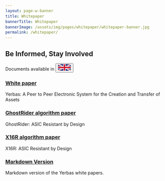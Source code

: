```yaml
---
layout: page-w-banner
title: Whitepaper
bannerTitle: Whitepaper
bannerImage: /assets/img/pages/whitepaper/whitepaper-banner.jpg
permalink: /whitepaper/
---
```


<div class="page-content">
  <div class="wrapper">
    <h2 id="intro" class="text-center">Be Informed, Stay Involved</h2>
    <p class="text-center">Documents available in <button id="English" onClick="changeTextEnglish()"><img src="/assets/img/pages/whitepaper/English.png" /></button></p>
    <div class="flex flex-wrap text-center pt-20 pb-32 m-auto" style="max-width: 700px;">
      <!-- ~~~~~~~~~~~~~~~~~~~~~~~~~~~~~~~~~~~~~~~~~~~~~~~~~~ White Paper ~~~~~~~~~~~~~~~~~~~~~~~~~~~~~~~~~~~~~~~~~~~~~~~~~~ -->
      <div class="w-full sm:w-1/2 mb-8">
        <a id="whitePaper0" href="/assets/documents/YerbasWhitePaper.pdf" target="_blank">
          <div class="mb-6 py-4 px-6 inline-block rounded-full bg-grey hover:bg-grey-dark">
            <i class="zmdi zmdi-file-text text-5xl text-white"></i>
          </div>
        </a>
        <h3><a id="whitePaper1" href="/assets/documents/YerbasWhitePaper.pdf" target="_blank">White paper</a></h3>
        <p id="whitePaper2">Yerbas: A Peer to Peer Electronic System for the Creation and Transfer of Assets</p>
      </div>
      <!-- ~~~~~~~~~~~~~~~~~~~~~~~~~~~~~~~~~~~~~~~~~~~~~~~~~~~~~~ GR ~~~~~~~~~~~~~~~~~~~~~~~~~~~~~~~~~~~~~~~~~~~~~~~~~~~~~ -->
      <div class="w-full sm:w-1/2 mb-8">
        <a id="x16r0" href="/assets/documents/GhostRider_Whitepaper.pdf" target="_blank">
          <div class="mb-6 py-4 px-6 inline-block rounded-full bg-grey hover:bg-grey-dark">
            <i class="zmdi zmdi-file-text text-5xl text-white"></i>
          </div>
        </a>
        <h3><a id="x16r1" href="/assets/documents/GhostRider_Whitepaper.pdf" target="_blank">GhostRider algorithm paper</a></h3>
        <p id="x16r2">GhostRider: ASIC Resistant by Design</p>
      </div>
      <!-- ~~~~~~~~~~~~~~~~~~~~~~~~~~~~~~~~~~~~~~~~~~~~~~~~~~~~~~ X16R ~~~~~~~~~~~~~~~~~~~~~~~~~~~~~~~~~~~~~~~~~~~~~~~~~~~~~ -->
      <div class="w-full sm:w-1/2 mb-8">
        <a id="x16r0" href="/assets/documents/X16R-Whitepaper.pdf" target="_blank">
          <div class="mb-6 py-4 px-6 inline-block rounded-full bg-grey hover:bg-grey-dark">
            <i class="zmdi zmdi-file-text text-5xl text-white"></i>
          </div>
        </a>
        <h3><a id="x16r1" href="/assets/documents/X16R-Whitepaper.pdf" target="_blank">X16R algorithm paper</a></h3>
        <p id="x16r2">X16R: ASIC Resistant by Design</p>
      </div>
      <!-- ~~~~~~~~~~~~~~~~~~~~~~~~~~~~~~~~~~~~~~~~~~~~~~~~~~~ Road Map ~~~~~~~~~~~~~~~~~~~~~~~~~~~~~~~~~~~~~~~~~~~~~~~~~~~ -->
<!--       <div class="w-full sm:w-1/2 mb-8">
        <a id="roadMap0" href="https://github.com/The-Yerbas-Endeavor/The-Yerbas-Endeavor.github.io/tree/master/roadmap" target="_blank">
          <div class="mb-6 py-4 px-6 inline-block rounded-full bg-grey hover:bg-grey-dark">
            <i class="zmdi zmdi-map text-5xl text-white"></i>
          </div>
        </a>
        <h3><a id="roadMap1" href="https://github.com/The-Yerbas-Endeavor/The-Yerbas-Endeavor.github.io/tree/master/roadmap" target="_blank">Development roadmap</a></h3>
        <p id="roadMap2">Development roadmap</p>
      </div>  -->
      <!-- ~~~~~~~~~~~~~~~~~~~~~~~~~~~~~~~~~~~~~~~~~~~~~~~~~~ Road Map MD ~~~~~~~~~~~~~~~~~~~~~~~~~~~~~~~~~~~~~~~~~~~~~~~~~~ -->
      <div id="roadMapMD" class="w-full sm:w-1/2 mb-8">
        <a href="https://github.com/The-Yerbas-Endeavor/The-Yerbas-Endeavor.github.io/tree/master/whitepaper" target="_blank">
          <div class="mb-6 py-4 px-5 inline-block rounded-full bg-grey hover:bg-grey-dark">
            <i class="zmdi zmdi-github text-5xl text-white"></i>
          </div>
        </a>
        <h3><a href="https://github.com/The-Yerbas-Endeavor/The-Yerbas-Endeavor.github.io/tree/master/whitepaper" target="_blank">Markdown Version</a></h3>
        <p id="roadMapMD4">Markdown version of the Yerbas white papers.</p>
      </div>
    </div>
  </div>
</div>

<script>
  function changeTextEnglish()
  {
    document.getElementById('intro').innerHTML = 'Be Informed, Stay Involved';
    document.getElementById('pub').innerHTML = 'Documents published by <a href="https://www.linkedin.com/in/brucefenton/" target="_blank">Bruce Fenton</a>, <a href="https://www.linkedin.com/in/tron-black-90287/" target="_blank">Tron Black</a>, and <a href="https://www.linkedin.com/in/joelweight/" target="_blank">Joel Weight</a>.';
    <!-- White Paper -->
    document.getElementById('whitePaper0').href = "/assets/documents/YerbasWhitePaper.pdf";
    document.getElementById('whitePaper1').innerHTML = 'White paper';
    document.getElementById('whitePaper1').href = "/assets/documents/YerbasWhitePaper.pdf";
    document.getElementById('whitePaper2').innerHTML = 'Yerbas: A Peer to Peer Electronic System for the Creation and Transfer of Assets';
      <!-- X16R -->
    document.getElementById('GhostRider0').href = "/assets/documents/GhostRider_Whitepaper.pdf";
    document.getElementById('GhostRider1').innerHTML = 'GhostRider algorithm paper';
    document.getElementById('GhostRider1').href = "/assets/documents/X16R-Whitepaper.pdf";
    document.getElementById('GhostRider2').innerHTML = 'GhostRider: ASIC Resistant by Design';
   <!-- X16R -->
    document.getElementById('x16r0').href = "/assets/documents/X16R-Whitepaper.pdf";
    document.getElementById('x16r1').innerHTML = 'X16R algorithm paper';
    document.getElementById('x16r1').href = "/assets/documents/X16R-Whitepaper.pdf";
    document.getElementById('x16r2').innerHTML = 'X16R: ASIC Resistant by Design'; 
    <!-- Road Map -->
    document.getElementById('roadMap0').href = "https://github.com/The-Yerbas-Endeavor/The-Yerbas-Endeavor.github.io/tree/master/roadmap";
    document.getElementById('roadMap1').innerHTML = 'Development roadmap';
    document.getElementById('roadMap1').href = "https://github.com/The-Yerbas-Endeavor/The-Yerbas-Endeavor.github.io/tree/master/roadmap";
    document.getElementById('roadMap2').innerHTML = 'Development roadmap';
    <!-- Road Map MD -->
    document.getElementById('roadMapMD').style.visibility = "visible";
  }
  function changeTextGerman()
  {
    document.getElementById('intro').innerHTML = 'Informierti';
    document.getElementById('pub').innerHTML = 'Von ';
    <!-- White Paper -->
    document.getElementById('whitePaper0').href = "/assets/documents/Yerbas.German.pdf";
    document.getElementById('whitePaper1').innerHTML = 'Weißbuch';
    document.getElementById('whitePaper1').href = "/assets/documents/Yerbas.German.pdf";
    document.getElementById('whitePaper2').innerHTML = 'Yerbas: Ein elektronisches Peer-to-Peer-System für die Erstellung und Übertragung von Assets';
   <!-- GhostRider -->
    document.getElementById('GhostRider0').href = "/assets/documents/GhostRider_Whitepaper.German.pdf";
    document.getElementById('GhostRider').innerHTML = 'GhostRider Algorithmusentwurf';
    document.getElementById('GhostRider').href = "/assets/documents/GhostRider_Whitepaper.German.pdf";
    document.getElementById('GhostRider').innerHTML = 'GhostRider: AASIC-beständig durch Design'; 
   <!-- X16R -->
    document.getElementById('x16r0').href = "/assets/documents/X16R-Whitepaper.German.pdf";
    document.getElementById('x16r1').innerHTML = 'X16R Algorithmusentwurf';
    document.getElementById('x16r1').href = "/assets/documents/X16R-Whitepaper.German.pdf";
    document.getElementById('x16r2').innerHTML = 'X16R: AASIC-beständig durch Design';
    <!-- Road Map -->
    document.getElementById('roadMap0').href = "/assets/documents/Roadmap.German.pdf";
    document.getElementById('roadMap1').innerHTML = 'Yerbas Fahrplan';
    document.getElementById('roadMap1').href = "/assets/documents/Roadmap.German.pdf";
    document.getElementById('roadMap2').innerHTML = 'Yerbas Fahrplan';
   <!-- Road Map MD -->
   document.getElementById('roadMapMD').style.visibility = "hidden";
  }
</script>